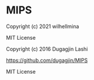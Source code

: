 # MIPS
Copyright (c) 2021 wilhellmina

MIT License



Copyright (c) 2016 Dugagjin Lashi

https://github.com/dugagjin/MIPS

MIT License
